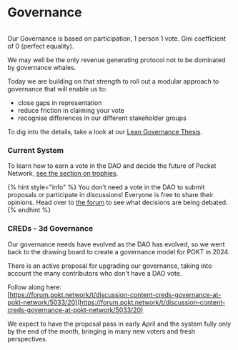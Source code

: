 # Governance



<figure><img src="../../.gitbook/assets/Modular Governance.png" alt=""><figcaption></figcaption></figure>

Our Governance is based on participation, 1 person 1 vote. Gini coefficient of 0 (perfect equality).

We may well be the only revenue generating protocol not to be dominated by governance whales.

Today we are building on that strength to roll out a modular approach to governance that will enable us to:

* close gaps in representation
* reduce friction in claiming your vote
* recognise differences in our different stakeholder groups

To dig into the details, take a look at our [Lean Governance Thesis](https://github.com/pokt-foundation/governance/blob/master/constitution/The%20Lean%20Governance%20Thesis.pdf).

### Current System

To learn how to earn a vote in the DAO and decide the future of Pocket Network, [see the section on trophies](../../govern/get-trophies/).

{% hint style="info" %}
You don’t need a vote in the DAO to submit proposals or participate in discussions! Everyone is free to share their opinions. Head over to [the forum](https://forum.pokt.network/) to see what decisions are being debated.
{% endhint %}

### CREDs - 3d Governance

Our governance needs have evolved as the DAO has evolved, so we went back to the drawing board to create a governance model for POKT in 2024.

There is an active proposal for upgrading our governance, taking into account the many contributors who don't have a DAO vote.

Follow along here:\
[https://forum.pokt.network/t/discussion-content-creds-governance-at-pokt-network/5033/20](https://forum.pokt.network/t/discussion-content-creds-governance-at-pokt-network/5033/20)

We expect to have the proposal pass in early April and the system fully only by the end of the month, bringing in many new voters and fresh perspectives.
